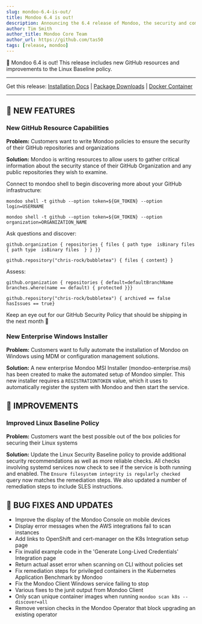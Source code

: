 ```yaml
---
slug: mondoo-6.4-is-out/
title: Mondoo 6.4 is out!
description: Announcing the 6.4 release of Mondoo, the security and compliance platform that prioritizes risks that matter most in your infrastructure.
author: Tim Smith
author_title: Mondoo Core Team
author_url: https://github.com/tas50
tags: [release, mondoo]
---
```


🥳 Mondoo 6.4 is out! This release includes new GitHub resources and improvements to the Linux Baseline policy.

---

Get this release: [Installation Docs](/cnspec/) | [Package Downloads](https://releases.mondoo.com/mondoo/) | [Docker Container](https://hub.docker.com/r/mondoo/client)

---

## 🎉 NEW FEATURES

### New GitHub Resource Capabilities

**Problem:** Customers want to write Mondoo policies to ensure the security of their GitHub repositories and organizations

**Solution:** Mondoo is writing resources to allow users to gather critical information about the security stance of their GitHub Organization and any public repositories they wish to examine.

Connect to mondoo shell to begin discovering more about your GitHub infrastructure:

```shell
mondoo shell -t github --option token=${GH_TOKEN} --option login=USERNAME

mondoo shell -t github --option token=${GH_TOKEN} --option organization=ORGANIZATION_NAME
```

Ask questions and discover:

```shell
github.organization { repositories { files { path type  isBinary files { path type  isBinary files  } } }}

github.repository("chris-rock/bubbletea") { files { content} }
```

Assess:

```shell
github.organization { repositories { default=defaultBranchName branches.where(name == default) { protected }}}

github.repository("chris-rock/bubbletea") { archived == false hasIssues == true}
```

Keep an eye out for our GitHub Security Policy that should be shipping in the next month :tada:

### New Enterprise Windows Installer

**Problem:** Customers want to fully automate the installation of Mondoo on Windows using MDM or configuration management solutions.

**Solution:** A new enterprise Mondoo MSI Installer (mondoo-enterprise.msi) has been created to make the automated setup of Mondoo simpler. This new installer requires a `REGISTRATIONTOKEN` value, which it uses to automatically register the system with Mondoo and then start the service.

## 🧹 IMPROVEMENTS

### Improved Linux Baseline Policy

**Problem:** Customers want the best possible out of the box policies for securing their Linux systems

**Solution:** Update the Linux Security Baseline policy to provide additional security recommendations as well as more reliable checks. All checks involving systemd services now check to see if the service is both running and enabled. The `Ensure filesystem integrity is regularly checked` query now matches the remediation steps. We also updated a number of remediation steps to include SLES instructions.

## 🐛 BUG FIXES AND UPDATES

- Improve the display of the Mondoo Console on mobile devices
- Display error messages when the AWS integrations fail to scan instances
- Add links to OpenShift and cert-manager on the K8s Integration setup page
- Fix invalid example code in the 'Generate Long-Lived Credentials' Integration page
- Return actual asset error when scanning on CLI without policies set
- Fix remediation steps for privileged containers in the Kubernetes Application Benchmark by Mondoo
- Fix the Mondoo Client Windows service failing to stop
- Various fixes to the junit output from Mondoo Client
- Only scan unique container images when running `mondoo scan k8s --discover=all`
- Remove version checks in the Mondoo Operator that block upgrading an existing operator
